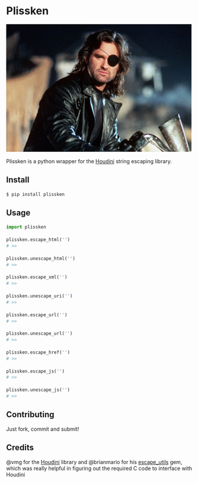 Plissken
========

![Snake Plissken](https://github.com/OiNutter/Plissken/raw/master/snaaaaaaaaake.jpeg)

Plissken is a python wrapper for the [Houdini](https://github.com/vmg/houdini) string escaping library.

Install
-------

```bash
$ pip install plissken
```

Usage
-----

```python
import plissken

plissken.escape_html('')
# >> 

plissken.unescape_html('')
# >> 

plissken.escape_xml('')
# >>

plissken.unescape_uri('')
# >>

plissken.escape_url('')
# >>

plissken.unescape_url('')
# >>

plissken.escape_href('')
# >>

plissken.escape_js('')
# >>

plissken.unescape_js('')
# >>

```

Contributing
------------

Just fork, commit and submit!

Credits
-------

@vmg for the [Houdini](https://github.com/vmg/houdini) library and @brianmario for his [escape_utils](https://github.com/brianmario/escape_utils) gem, which was really helpful in figuring out the required C code to interface with Houdini
